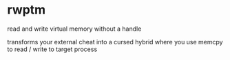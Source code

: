 # rwptm
 read and write virtual memory without a handle

 transforms your external cheat into a cursed hybrid where you use memcpy to read / write to target process
